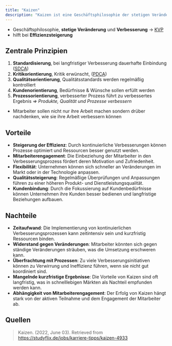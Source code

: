 ```yaml
---
title: "Kaizen"
description: "Kaizen ist eine Geschäftsphilosophie der stetigen Veränderung und Verbesserung zur Effizienzsteigerung. Sie basiert auf Prinzipien wie Standardisierung, Kritikorientierung und Kundenfokus, fördert Mitarbeiterengagement und führt zu langfristiger Qualitätssteigerung."
---
```


- Geschäftsphilosophie, **stetige Veränderung** und **Verbesserung** -> [KVP](/open-fidup/lerninhalte/kontinuierlicher-verbesserungsprozess)
- hilft bei **Effizienzsteigerung**

## Zentrale Prinzipien
1. **Standardisierung**, bei langfristiger Verbesserung dauerhafte Einbindung ([SDCA](/open-fidup/lerninhalte/sdca))
2. **Kritikorientierung**, Kritik erwünscht, ([PDCA](/open-fidup/lerninhalte/pdca))
3. **Qualitätsorientierung**, Qualitätsstandards werden regelmäßig kontrolliert
4. **Kundenorientierung**, Bedürfnisse & Wünsche sollen erfüllt werden
5. **Prozessorientierung**, verbesserter Prozess führt zu verbessertes Ergebnis
*=> Produkte, Qualität und Prozesse verbessern*

- Mitarbeiter sollen nicht nur ihre Arbeit machen sondern drüber nachdenken, wie sie ihre Arbeit verbessern können

## Vorteile
- **Steigerung der Effizienz**: Durch kontinuierliche Verbesserungen können Prozesse optimiert und Ressourcen besser genutzt werden.
- **Mitarbeiterengagement**: Die Einbeziehung der Mitarbeiter in den Verbesserungsprozess fördert deren Motivation und Zufriedenheit.
- **Flexibilität**: Unternehmen können sich schneller an Veränderungen im Markt oder in der Technologie anpassen.
- **Qualitätssteigerung**: Regelmäßige Überprüfungen und Anpassungen führen zu einer höheren Produkt- und Dienstleistungsqualität.
- **Kundenbindung**: Durch die Fokussierung auf Kundenbedürfnisse können Unternehmen ihre Kunden besser bedienen und langfristige Beziehungen aufbauen.

## Nachteile
- **Zeitaufwand**: Die Implementierung von kontinuierlichen Verbesserungsprozessen kann zeitintensiv sein und kurzfristig Ressourcen binden.
- **Widerstand gegen Veränderungen**: Mitarbeiter könnten sich gegen ständige Veränderungen sträuben, was die Umsetzung erschweren kann.
- **Überfrachtung mit Prozessen**: Zu viele Verbesserungsinitiativen können zu Verwirrung und Ineffizienz führen, wenn sie nicht gut koordiniert sind.
- **Mangelnde kurzfristige Ergebnisse**: Die Vorteile von Kaizen sind oft langfristig, was in schnelllebigen Märkten als Nachteil empfunden werden kann.
- **Abhängigkeit von Mitarbeiterengagement**: Der Erfolg von Kaizen hängt stark von der aktiven Teilnahme und dem Engagement der Mitarbeiter ab.

## Quellen

> Kaizen. (2022, June 03). Retrieved from https://studyflix.de/jobs/karriere-tipps/kaizen-4933